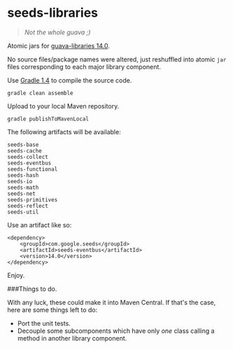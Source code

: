seeds-libraries
===============

> *Not the whole guava ;)*

Atomic jars for [guava-libraries 14.0](https://code.google.com/p/guava-libraries/wiki/Release14). 

No source files/package names were altered, just reshuffled into atomic `jar` files corresponding to each major library component.

Use [Gradle 1.4](http://gradle.org "Gradle 1.4") to compile the source code.

    gradle clean assemble

Upload to your local Maven repository.

    gradle publishToMavenLocal

The following artifacts will be available:

    seeds-base
    seeds-cache
    seeds-collect
    seeds-eventbus
    seeds-functional
    seeds-hash
    seeds-io
    seeds-math
    seeds-net
    seeds-primitives
    seeds-reflect
    seeds-util

Use an artifact like so:

    <dependency>
        <groupId>com.google.seeds</groupId>
        <artifactId>seeds-eventbus</artifactId>
        <version>14.0</version>
    </dependency>

Enjoy.

###Things to do.

With any luck, these could make it into Maven Central. If that's the case, here are some things left to do:

- Port the unit tests.
- Decouple some subcomponents which have only *one* class calling a method in another library component.
